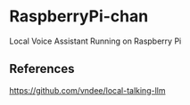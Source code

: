 # RaspberryPi-chan
Local Voice Assistant Running on Raspberry Pi

## References
https://github.com/vndee/local-talking-llm
